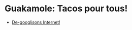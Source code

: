 Guakamole: Tacos pour tous!
===========================

- [De-googlisons Internet!](ungoogle-fr.html)

